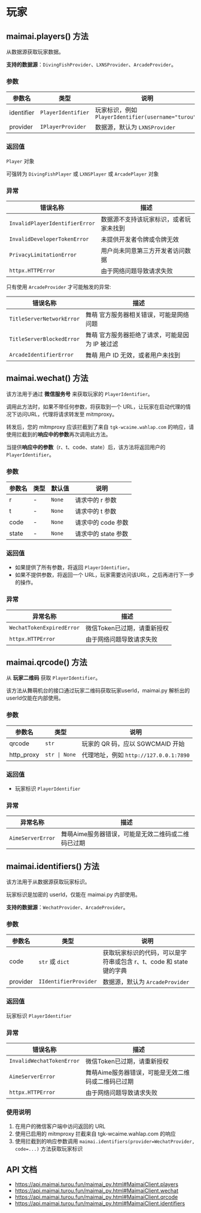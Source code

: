 # 玩家

## maimai.players() 方法

从数据源获取玩家数据。

**支持的数据源**：`DivingFishProvider`、`LXNSProvider`、`ArcadeProvider`。

### 参数

| 参数名     | 类型               | 说明                                               |
|------------|--------------------|--------------------------------------------------|
| identifier | `PlayerIdentifier` | 玩家标识，例如 `PlayerIdentifier(username="turou")` |
| provider   | `IPlayerProvider`  | 数据源，默认为 `LXNSProvider`                       |

### 返回值

`Player` 对象

可强转为 `DivingFishPlayer` 或 `LXNSPlayer` 或 `ArcadePlayer` 对象

### 异常

| 错误名称                       | 描述                                  |
|--------------------------------|-------------------------------------|
| `InvalidPlayerIdentifierError` | 数据源不支持该玩家标识，或者玩家未找到 |
| `InvalidDeveloperTokenError`   | 未提供开发者令牌或令牌无效            |
| `PrivacyLimitationError`       | 用户尚未同意第三方开发者访问数据      |
| `httpx.HTTPError`              | 由于网络问题导致请求失败              |

只有使用 `ArcadeProvider` 才可能触发的异常:

| 错误名称                  | 描述                                           |
|---------------------------|----------------------------------------------|
| `TitleServerNetworkError` | 舞萌 官方服务器相关错误，可能是网络问题         |
| `TitleServerBlockedError` | 舞萌 官方服务器拒绝了请求，可能是因为 IP 被过滤 |
| `ArcadeIdentifierError`   | 舞萌 用户 ID 无效，或者用户未找到               |

## maimai.wechat() 方法

该方法用于通过 **微信服务号** 来获取玩家的 `PlayerIdentifier`。

调用此方法时，如果不带任何参数，将获取到一个 URL，让玩家在启动代理的情况下访问URL，代理将请求转发至 mitmproxy。

转发后，您的 mitmproxy 应该拦截到了来自 `tgk-wcaime.wahlap.com` 的响应，请使用拦截到的**响应中的参数**再次调用此方法。

当提供**响应中的参数**（r、t、code、state）后，该方法将返回用户的 `PlayerIdentifier`。

### 参数

| 参数名 | 类型 | 默认值 | 说明                |
|--------|------|--------|-------------------|
| r      | -    | `None` | 请求中的 r 参数     |
| t      | -    | `None` | 请求中的 t 参数     |
| code   | -    | `None` | 请求中的 code 参数  |
| state  | -    | `None` | 请求中的 state 参数 |

### 返回值

- 如果提供了所有参数，将返回 `PlayerIdentifier`。
- 如果不提供参数，将返回一个 URL，玩家需要访问该URL，之后再进行下一步的操作。

### 异常

| 异常名称                  | 描述                       |
|---------------------------|--------------------------|
| `WechatTokenExpiredError` | 微信Token已过期，请重新授权 |
| `httpx.HTTPError`         | 由于网络问题导致请求失败   |

## maimai.qrcode() 方法

从 **玩家二维码** 获取 `PlayerIdentifier`。

该方法从舞萌机台的接口通过玩家二维码获取玩家userId，maimai.py 解析出的userId仅能在内部使用。

### 参数

| 参数名     | 类型          | 说明                                  |
|------------|---------------|-------------------------------------|
| qrcode     | `str`         | 玩家的 QR 码，应以 SGWCMAID 开始       |
| http_proxy | `str \| None` | 代理地址，例如 `http://127.0.0.1:7890` |

### 返回值

- 玩家标识 `PlayerIdentifier`

### 异常

| 异常名称          | 描述                                              |
|-------------------|-------------------------------------------------|
| `AimeServerError` | 舞萌Aime服务器错误，可能是无效二维码或二维码已过期 |

## maimai.identifiers() 方法

该方法用于从数据源获取玩家标识。

玩家标识是加密的 userId，仅能在 maimai.py 内部使用。

**支持的数据源**：`WechatProvider`、`ArcadeProvider`。

### 参数

| 参数名   | 类型                  | 说明                                                             |
|----------|-----------------------|----------------------------------------------------------------|
| code     | `str` 或 `dict`       | 获取玩家标识的代码，可以是字符串或包含 r、t、code 和 state 键的字典 |
| provider | `IIdentifierProvider` | 数据源，默认为 `ArcadeProvider`                                   |

### 返回值

玩家标识 `PlayerIdentifier`

### 异常

| 错误名称                  | 描述                                              |
|---------------------------|-------------------------------------------------|
| `InvalidWechatTokenError` | 微信Token已过期，请重新授权                        |
| `AimeServerError`         | 舞萌Aime服务器错误，可能是无效二维码或二维码已过期 |
| `httpx.HTTPError`         | 由于网络问题导致请求失败                          |

### 使用说明

1. 在用户的微信客户端中访问返回的 URL
2. 使用已启用的 mitmproxy 拦截来自 tgk-wcaime.wahlap.com 的响应
3. 使用拦截到的响应参数调用 `maimai.identifiers(provider=WechatProvider, code=...)` 方法获取玩家标识

## API 文档

- https://api.maimai.turou.fun/maimai_py.html#MaimaiClient.players
- https://api.maimai.turou.fun/maimai_py.html#MaimaiClient.wechat
- https://api.maimai.turou.fun/maimai_py.html#MaimaiClient.qrcode
- https://api.maimai.turou.fun/maimai_py.html#MaimaiClient.identifiers